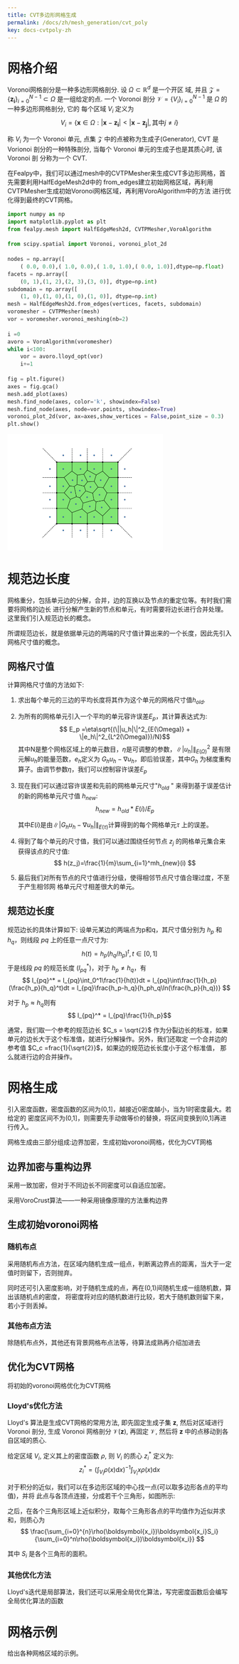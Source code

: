 ```yaml
---
title: CVT多边形网格生成
permalink: /docs/zh/mesh_generation/cvt_poly
key: docs-cvtpoly-zh
---
```


# 网格介绍

<!--
介绍voronoi网格和CVT网格的一些性质，说明Fealpy中的CVT多边形网格基于CVTPMesher
生成，以正方形为例给出一个基本的例子。
-->

Voronoi网格剖分是一种多边形网格剖分. 设 $\Omega\subset\mathbb{R}^d$ 是一个开区
域, 并且 $\mathcal{Z} =\{\boldsymbol{z_i}\}_{i=0}^{N-1}\subset\Omega$ 是一组给定的点. 一个 
Voronoi 剖分 $\mathcal{V} = \{V_i\}_{i=0}^{N-1}$ 是 $\Omega$ 的一种多边形网格剖分, 它的
每个区域 $V_i$ 定义为
$$    
    V_i=\{\boldsymbol{x}\in\Omega:|\boldsymbol{x}-\boldsymbol{z_i}|<|\boldsymbol{x}-\boldsymbol{z_j}|,\text{其中}j\neq i\}
$$

称 $V_i$ 为一个 Voronoi 单元, 点集 $\mathcal{Z}$ 中的点被称为生成子(Generator),  CVT 是
Vorionoi 剖分的一种特殊剖分, 当每个 Voronoi 单元的生成子也是其质心时, 该 Voronoi 剖
分称为一个 CVT.

在Fealpy中，我们可以通过mesh中的CVTPMesher来生成CVT多边形网格，首先需要利用HalfEdgeMesh2d中的
from_edges建立初始网格区域，再利用CVTPMesher生成初始Voronoi网格区域，再利用VoroAlgorithm中的方法
进行优化得到最终的CVT网格。

```python
import numpy as np
import matplotlib.pyplot as plt
from fealpy.mesh import HalfEdgeMesh2d, CVTPMesher,VoroAlgorithm

from scipy.spatial import Voronoi, voronoi_plot_2d

nodes = np.array([
    ( 0.0, 0.0),( 1.0, 0.0),( 1.0, 1.0),( 0.0, 1.0)],dtype=np.float)
facets = np.array([
    (0, 1),(1, 2),(2, 3),(3, 0)], dtype=np.int)
subdomain = np.array([
    (1, 0),(1, 0),(1, 0),(1, 0)], dtype=np.int)
mesh = HalfEdgeMesh2d.from_edges(vertices, facets, subdomain)
voromesher = CVTPMesher(mesh)
vor = voromesher.voronoi_meshing(nb=2)

i =0
avoro = VoroAlgorithm(voromesher)
while i<100:
    vor = avoro.lloyd_opt(vor)
    i+=1

fig = plt.figure()
axes = fig.gca()
mesh.add_plot(axes)
mesh.find_node(axes, color='k', showindex=False)
mesh.find_node(axes, node=vor.points, showindex=True)
voronoi_plot_2d(vor, ax=axes,show_vertices = False,point_size = 0.3)
plt.show()
```

<img src='../../../assets/images/mesh-generation/cvt-poly/square.png' width='350'  title = '正方形区域'>

<!--
简单介绍一下生成网格所需的数据结构以及各个步骤的作用
-->


# 规范边长度

网格重分，包括单元边的分解，合并，边的互换以及节点的重定位等。有时我们需要将网格的边长
进行分解产生新的节点和单元，有时需要将边长进行合并处理。这里我们引入规范边长的概念。

所谓规范边长，就是依据单元边的两端的尺寸值计算出来的一个长度，因此先引入网格尺寸值的概念。
## 网格尺寸值
计算网格尺寸值的方法如下:
1. 求出每个单元的三边的平均长度将其作为这个单元的网格尺寸值$h_{old}$.
2. 为所有的网格单元引入一个平均的单元容许误差$E_p$，其计算表达式为: 
    $$ E_p =\eta\sqrt{(\||u_h|\|^2_{E(\Omega)} + \|e_h\|^2_{L^2(\Omega)})/N}$$
    其中N是整个网格区域上的单元数目，$\eta$是可调整的参数，$\||u_h|\|^2_{E(\Omega)}$
    是有限元解$u_h$的能量范数，$e_h$定义为 $G_hu_h-\nabla u_h$，即后验误差，其中$G_h$
    为梯度重构算子。由调节参数$\eta$，我们可以控制容许误差$E_p$
3. 现在我们可以通过容许误差和先前的网格单元尺寸"$h_{old}$ "
   来得到基于误差估计的新的网格单元尺寸值 $h_{new}$:
   $$ 
   h_{new} = h_{old}*E(i)/E_p 
   $$

   其中$E(i)$是由$\||G_hu_h-\nabla u_h|\|_{E(\tau)}$计算得到的每个网格单元$\tau$
   上的误差。
4. 得到了每个单元的尺寸值，我们可以通过围绕任何节点 $z_j$
   的网格单元集合来获得该点的尺寸值:
   $$ h(z_j)=\frac{1}{m}\sum_{i=1}^mh_{new}(i) $$
5. 最后我们对所有节点的尺寸值进行分级，使得相邻节点尺寸值合理过度，不至于产生相邻网
   格单元尺寸相差很大的单元。

## 规范边长度
规范边长的具体计算如下: 设单元某边的两端点为p和q，其尺寸值分别为 $h_p$ 和
$h_q$，则线段 $pq$ 上的任意一点尺寸为:
$$ h(t)=h_p(h_q/h_p)^t,t\in[0,1]$$
于是线段 $pq$ 的规范长度 $(l_{pq}^*)$，对于 $h_p\neq h_q$，有
$$ 
l_{pq}^* = l_{pq}\int_0^1\frac{1}{h(t)}dt = l_{pq}\int\frac{1}{h_p}(\frac{h_p}{h_q}^t)dt
 = l_{pq}\frac{h_p-h_q}{h_ph_q\ln(\frac{h_p}{h_q})}
$$

对于 $h_p\approx h_q$则有
$$ l_{pq}^* = l_{pq}\frac{1}{h_p}$$

通常，我们取一个参考的规范边长 $C_s = \sqrt{2}$
作为分裂边长的标准，如果单元的边长大于这个标准值，就进行分解操作。另外，我们还取定
一个合并边的参考值 $C_c =frac{1}{\sqrt{2}}$，如果边的规范边长长度小于这个标准值，
那么就进行边的合并操作。


# 网格生成
引入密度函数，密度函数的区间为(0,1]，越接近0密度越小，当为1时密度最大。若给定的
密度区间不为(0,1]，则需要先手动做等价的替换，将区间变换到(0,1]再进行传入。

网格生成由三部分组成:边界加密，生成初始voronoi网格，优化为CVT网格

## 边界加密与重构边界
采用一致加密，但对于不同边长不同密度可以自适应加密。

采用VoroCrust算法——一种采用镜像原理的方法重构边界
## 生成初始voronoi网格
### 随机布点
采用随机布点方法，在区域内随机生成一组点，判断离边界点的距离，当大于一定值时则留下，否则抛弃。

同时还可引入密度影响，对于随机生成的点，再在(0,1)间随机生成一组随机数，算出该随机点的密度，
将密度将对应的随机数进行比较，若大于随机数则留下来，若小于则丢掉。
### 其他布点方法
除随机布点外，其他还有背景网格布点法等，待算法成熟再介绍加进去

## 优化为CVT网格
将初始的voronoi网格优化为CVT网格
### Lloyd's优化方法
Lloyd's 算法是生成CVT网格的常用方法, 即先固定生成子集 $\boldsymbol{z}$, 然后对区域进行
Voronoi 剖分, 生成 Voronoi 网格剖分 $\mathcal{V}(\boldsymbol{z})$, 再固定 
$\mathcal{V}$, 然后将 $\boldsymbol{z}$ 中的点移动到各自区域的质心.

给定区域 $V_i$, 定义其上的密度函数 $\rho$, 则 $V_i$ 的质心 $z_i^{*}$ 定义为:
$$
z_i^{*} = \left(\int_{V_i}\rho(x)\text{d}x\right)^{-1}\int_{V_i}x\rho(x)\text{d}x
$$


对于积分的近似，我们可以在多边形区域的中心找一点(可以取多边形各点的平均值)，并将
此点与各顶点连接，分成若干个三角形，如图所示:

之后，在各个三角形区域上近似积分，取每个三角形各点的平均值作为近似并求和，则质心为
$$
    \frac{\sum_{i=0}^{n}\rho(\boldsymbol{x_i})\boldsymbol{x_i}S_i}{\sum_{i=0}^n\rho(\boldsymbol{x_i})\boldsymbol{x_i}}
$$

其中 $S_i$ 是各个三角形的面积。

### 其他优化方法
Lloyd's迭代是局部算法，我们还可以采用全局优化算法，写完密度函数后会编写全局优化算法的函数

# 网格示例

给出各种网格区域的示例。



